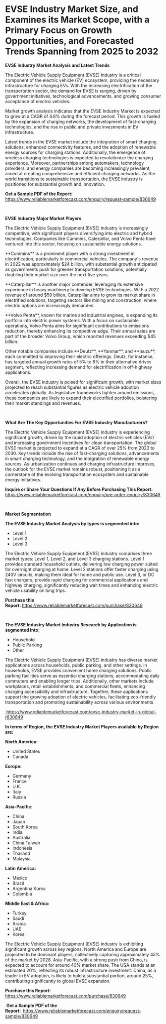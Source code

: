 <p><h1>EVSE Industry Market Size, and Examines its Market Scope, with a Primary Focus on Growth Opportunities, and Forecasted Trends Spanning from 2025 to 2032</h1></p><p><strong>EVSE Industry Market Analysis and Latest Trends</strong></p>
<p><p>The Electric Vehicle Supply Equipment (EVSE) Industry is a critical component of the electric vehicle (EV) ecosystem, providing the necessary infrastructure for charging EVs. With the increasing electrification of the transportation sector, the demand for EVSE is surging, driven by government initiatives, technological advancements, and growing consumer acceptance of electric vehicles. </p><p>Market growth analysis indicates that the EVSE Industry Market is expected to grow at a CAGR of 4.8% during the forecast period. This growth is fueled by the expansion of charging networks, the development of fast-charging technologies, and the rise in public and private investments in EV infrastructure. </p><p>Latest trends in the EVSE market include the integration of smart charging solutions, enhanced connectivity features, and the adoption of renewable energy sources for charging stations. Additionally, the emergence of wireless charging technologies is expected to revolutionize the charging experience. Moreover, partnerships among automakers, technology providers, and energy companies are becoming increasingly prevalent, aimed at creating comprehensive and efficient charging networks. As the world transitions to sustainable transportation, the EVSE industry is positioned for substantial growth and innovation.</p></p>
<p><strong>Get a Sample PDF of the Report:&nbsp;</strong> <a href="https://www.reliablemarketforecast.com/enquiry/request-sample/830649?utm_campaign=3559&utm_medium=2&utm_source=Github&utm_content=ia&utm_term=19042025&utm_id=evse-industry">https://www.reliablemarketforecast.com/enquiry/request-sample/830649</a></p>
<p>&nbsp;</p>
<p><strong>EVSE Industry Major Market Players</strong></p>
<p><p>The Electric Vehicle Supply Equipment (EVSE) industry is increasingly competitive, with significant players diversifying into electric and hybrid technologies. Companies like Cummins, Caterpillar, and Volvo Penta have ventured into this sector, focusing on sustainable energy solutions.</p><p>**Cummins** is a prominent player with a strong investment in electrification, particularly in commercial vehicles. The company's revenue in 2022 was approximately $24 billion, with substantial growth anticipated as governments push for greener transportation solutions, potentially doubling their market size over the next five years.</p><p>**Caterpillar** is another major contender, leveraging its extensive experience in heavy machinery to develop EVSE technologies. With a 2022 revenue of around $59 billion, Caterpillar aims to grow its market share in electrified solutions, targeting sectors like mining and construction, where electric options are increasingly demanded.</p><p>**Volvo Penta**, known for marine and industrial engines, is expanding its portfolio into electric power systems. With a focus on sustainable operations, Volvo Penta aims for significant contributions to emissions reduction, thereby enhancing its competitive edge. Their annual sales are part of the broader Volvo Group, which reported revenues exceeding $45 billion.</p><p>Other notable companies include **Deutz**, **Yanmar**, and **Isuzu**, each committed to improving their electric offerings. Deutz, for instance, has targeted annual growth rates of 5% to 8% in their alternative drives segment, reflecting increasing demand for electrification in off-highway applications.</p><p>Overall, the EVSE industry is poised for significant growth, with market sizes projected to reach substantial figures as electric vehicle adoption accelerates globally. As legislative frameworks tighten around emissions, these companies are likely to expand their electrified portfolios, bolstering their market standings and revenues.</p></p>
<p>&nbsp;</p>
<p><strong>What Are The Key Opportunities For EVSE Industry Manufacturers?</strong></p>
<p><p>The Electric Vehicle Supply Equipment (EVSE) industry is experiencing significant growth, driven by the rapid adoption of electric vehicles (EVs) and increasing government incentives for clean transportation. The global EVSE market is projected to expand at a CAGR of over 25% from 2023 to 2030. Key trends include the rise of fast-charging solutions, advancements in smart charging technology, and the integration of renewable energy sources. As urbanization continues and charging infrastructure improves, the outlook for the EVSE market remains robust, positioning it as a cornerstone of the evolving transportation ecosystem and sustainable energy initiatives.</p></p>
<p><strong>Inquire or Share Your Questions If Any Before Purchasing This Report:</strong> <a href="https://www.reliablemarketforecast.com/enquiry/pre-order-enquiry/830649?utm_campaign=3559&utm_medium=2&utm_source=Github&utm_content=ia&utm_term=19042025&utm_id=evse-industry">https://www.reliablemarketforecast.com/enquiry/pre-order-enquiry/830649</a></p>
<p>&nbsp;</p>
<p><strong>Market Segmentation</strong></p>
<p><strong>The EVSE Industry Market Analysis by types is segmented into:</strong></p>
<p><ul><li>Level 1</li><li>Level 2</li><li>Level 3</li></ul></p>
<p><p>The Electric Vehicle Supply Equipment (EVSE) industry comprises three market types: Level 1, Level 2, and Level 3 charging stations. Level 1 provides standard household outlets, delivering low charging power suited for overnight charging at home. Level 2 stations offer faster charging using 240V circuits, making them ideal for home and public use. Level 3, or DC fast chargers, provide rapid charging for commercial applications and highway charging, significantly reducing wait times and enhancing electric vehicle usability on long trips.</p></p>
<p><strong>Purchase this Report:&nbsp;</strong><a href="https://www.reliablemarketforecast.com/purchase/830649?utm_campaign=3559&utm_medium=2&utm_source=Github&utm_content=ia&utm_term=19042025&utm_id=evse-industry">https://www.reliablemarketforecast.com/purchase/830649</a></p>
<p>&nbsp;</p>
<p><strong>The EVSE Industry Market Industry Research by Application is segmented into:</strong></p>
<p><ul><li>Household</li><li>Public Parking</li><li>Other</li></ul></p>
<p><p>The Electric Vehicle Supply Equipment (EVSE) industry has diverse market applications across households, public parking, and other settings. In households, EVSE provides convenient home charging solutions. Public parking facilities serve as essential charging stations, accommodating daily commuters and enabling longer trips. Additionally, other markets include workplaces, retail establishments, and commercial fleets, enhancing charging accessibility and infrastructure. Together, these applications support the growing adoption of electric vehicles, facilitating eco-friendly transportation and promoting sustainability across various environments.</p></p>
<p><a href="https://www.reliablemarketforecast.com/evse-industry-market-in-global-r830649?utm_campaign=3559&utm_medium=2&utm_source=Github&utm_content=ia&utm_term=19042025&utm_id=evse-industry">&nbsp;https://www.reliablemarketforecast.com/evse-industry-market-in-global-r830649</a></p>
<p><strong>In terms of Region, the EVSE Industry Market Players available by Region are:</strong></p>
<p>
    <p> <strong> North America: </strong>
        <ul>
            <li>United States</li>
            <li>Canada</li>
        </ul>
        </p> 
    <p> <strong> Europe: </strong>
        <ul>
            <li>Germany</li>
            <li>France</li>
            <li>U.K.</li>
            <li>Italy</li>
            <li>Russia</li>
        </ul>
        </p> 
    <p> <strong> Asia-Pacific: </strong>
        <ul>
            <li>China</li>
            <li>Japan</li>
            <li>South Korea</li>
            <li>India</li>
            <li>Australia</li>
            <li>China Taiwan</li>
            <li>Indonesia</li>
            <li>Thailand</li>
            <li>Malaysia</li>
        </ul>
        </p> 
    <p> <strong> Latin America: </strong>
        <ul>
            <li>Mexico</li>
            <li>Brazil</li>
            <li>Argentina Korea</li>
            <li>Colombia</li>
        </ul>
        </p> 
    <p> <strong> Middle East & Africa: </strong>
        <ul>
            <li>Turkey</li>
            <li>Saudi</li>
            <li>Arabia</li>
            <li>UAE</li>
            <li>Korea</li>
        </ul>
    </p>
    </p>
<p><p>The Electric Vehicle Supply Equipment (EVSE) industry is exhibiting significant growth across key regions. North America and Europe are projected to be dominant players, collectively capturing approximately 45% of the market by 2028. Asia-Pacific, with a strong push from China, is expected to account for around 40% market share. The USA stands at an estimated 20%, reflecting its robust infrastructure investment. China, as a leader in EV adoption, is likely to hold a substantial portion, around 25%, contributing significantly to global EVSE expansion.</p></p>
<p><strong>Purchase this Report: </strong><a href="https://www.reliablemarketforecast.com/purchase/830649?utm_campaign=3559&utm_medium=2&utm_source=Github&utm_content=ia&utm_term=19042025&utm_id=evse-industry">https://www.reliablemarketforecast.com/purchase/830649</a></p>
<p>&nbsp;<strong>Get a Sample PDF of the Report:&nbsp;&nbsp;</strong><a href="https://www.reliablemarketforecast.com/enquiry/request-sample/830649?utm_campaign=3559&utm_medium=2&utm_source=Github&utm_content=ia&utm_term=19042025&utm_id=evse-industry">https://www.reliablemarketforecast.com/enquiry/request-sample/830649</a></p>
<p><strong></strong></p>
<p><p></p><p></p><p></p></p>